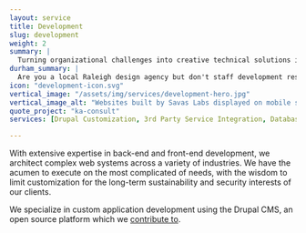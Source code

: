 ```yaml
---
layout: service
title: Development
slug: development
weight: 2
summary: |
  Turning organizational challenges into creative technical solutions is very rewarding to us. We employ an ever-expanding set of tools to fulfill our partners' constantly evolving needs.
durham_summary: |
  Are you a local Raleigh design agency but don't staff development resources? An organization looking to help moderize their technology? We provide creative technical solutions to fulfill our partners' constantly evolving needs.
icon: "development-icon.svg"
vertical_image: "/assets/img/services/development-hero.jpg"
vertical_image_alt: "Websites built by Savas Labs displayed on mobile screens"
quote_project: "ka-consult"
services: [Drupal Customization, 3rd Party Service Integration, Database Architecture, Data Migration, E-Commerce, Performance Optimization, Automated Testing, Hosting Consultation, Security & Best Practices Consultation]

---
```


With extensive expertise in back-end and front-end development, we architect complex web systems across a variety of industries. We have the acumen to execute on the most complicated of needs, with the wisdom to limit customization for the long-term sustainability and security interests of our clients.

We specialize in custom application development using the Drupal CMS, an open source platform which we [contribute to](https://www.drupal.org/savas-labs).